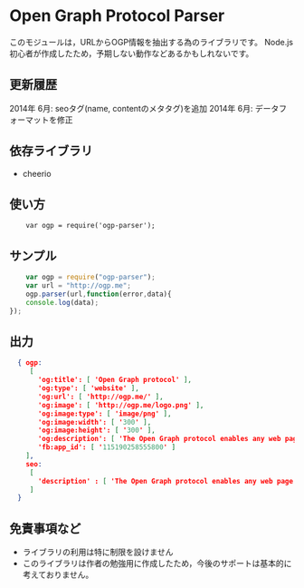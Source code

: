 # Open Graph Protocol Parser
このモジュールは，URLからOGP情報を抽出する為のライブラリです。
Node.js初心者が作成したため，予期しない動作などあるかもしれないです。

## 更新履歴
2014年 6月: seoタグ(name, contentのメタタグ)を追加
2014年 6月: データフォーマットを修正

## 依存ライブラリ
* cheerio

## 使い方
```
    var ogp = require('ogp-parser');
```

## サンプル
```javascript
    var ogp = require("ogp-parser");
    var url = "http://ogp.me";
    ogp.parser(url,function(error,data){
	console.log(data);
});
```

## 出力
```json
  { ogp:
     [
       'og:title': [ 'Open Graph protocol' ],
       'og:type': [ 'website' ],
       'og:url': [ 'http://ogp.me/' ],
       'og:image': [ 'http://ogp.me/logo.png' ],
       'og:image:type': [ 'image/png' ],
       'og:image:width': [ '300' ],
       'og:image:height': [ '300' ],
       'og:description': [ 'The Open Graph protocol enables any web page to become a rich object in a social graph.' ],
       'fb:app_id': [ '115190258555800' ]
    ],
    seo:
     [
       'description' : [ 'The Open Graph protocol enables any web page to become a rich object in a social graph.' ]
     ]
  }
```

## 免責事項など
* ライブラリの利用は特に制限を設けません
* このライブラリは作者の勉強用に作成したため，今後のサポートは基本的に考えておりません。
